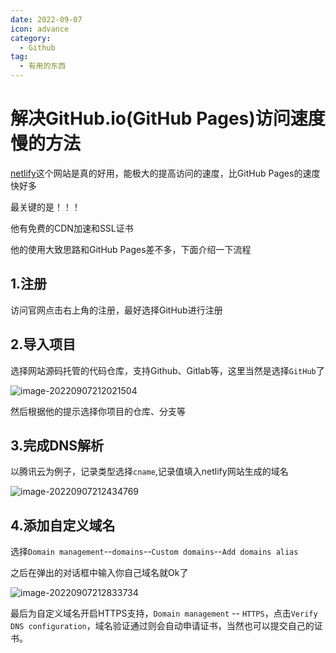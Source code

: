 ```yaml
---
date: 2022-09-07
icon: advance
category:
  - Github
tag:
  - 有用的东西
---
```


# 解决GitHub.io(GitHub Pages)访问速度慢的方法

[netlify](https://app.netlify.com/)这个网站是真的好用，能极大的提高访问的速度，比GitHub Pages的速度快好多

最关键的是！！！

他有免费的CDN加速和SSL证书

他的使用大致思路和GitHub Pages差不多，下面介绍一下流程

## 1.注册

访问官网点击右上角的注册，最好选择GitHub进行注册

## 2.导入项目

选择网站源码托管的代码仓库，支持Github、Gitlab等，这里当然是选择`GitHub`了

![image-20220907212021504](https://xingqiu-tuchuang-1256524210.cos.ap-shanghai.myqcloud.com/7374/image-20220907212021504.png)

然后根据他的提示选择你项目的仓库、分支等

## 3.完成DNS解析

以腾讯云为例子，记录类型选择`cname`,记录值填入netlify网站生成的域名

![image-20220907212434769](https://xingqiu-tuchuang-1256524210.cos.ap-shanghai.myqcloud.com/7374/image-20220907212434769.png)

## 4.添加自定义域名

选择`Domain management`--`domains`--`Custom domains`--`Add domains alias`

之后在弹出的对话框中输入你自己域名就Ok了

![image-20220907212833734](https://xingqiu-tuchuang-1256524210.cos.ap-shanghai.myqcloud.com/7374/image-20220907212833734.png)

最后为自定义域名开启HTTPS支持，`Domain management` -- `HTTPS`，点击`Verify DNS configuration`，域名验证通过则会自动申请证书，当然也可以提交自己的证书。